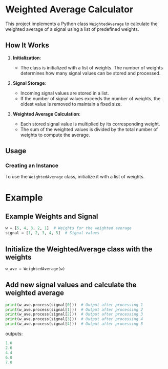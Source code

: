 # Weighted Average Calculator

This project implements a Python class `WeightedAverage` to calculate the weighted average of a signal using a list of predefined weights.

## How It Works

1. **Initialization**:

   - The class is initialized with a list of weights. The number of weights determines how many signal values can be stored and processed.

2. **Signal Storage**:

   - Incoming signal values are stored in a list.
   - If the number of signal values exceeds the number of weights, the oldest value is removed to maintain a fixed size.

3. **Weighted Average Calculation**:
   - Each stored signal value is multiplied by its corresponding weight.
   - The sum of the weighted values is divided by the total number of weights to compute the average.

## Usage

### Creating an Instance

To use the `WeightedAverage` class, initialize it with a list of weights.

# Example

## Example Weights and Signal

```python
w = [5, 4, 3, 2, 1]  # Weights for the weighted average
signal = [1, 2, 3, 4, 5]  # Signal values
```

## Initialize the WeightedAverage class with the weights

```python
w_ave = WeightedAverage(w)
```

## Add new signal values and calculate the weighted average

```python
print(w_ave.process(signal[0]))  # Output after processing 1
print(w_ave.process(signal[1]))  # Output after processing 2
print(w_ave.process(signal[2]))  # Output after processing 3
print(w_ave.process(signal[3]))  # Output after processing 4
print(w_ave.process(signal[4]))  # Output after processing 5
```

outputs:

```python
1.0
2.6
4.4
6.0
7.0
```
